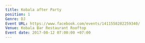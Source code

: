 ```yaml
---
title: Kobala after Party
position: 1
Genre: DJ
Event URL: https://www.facebook.com/events/1411558282259340/
Venue: Kobala Bar Restaurant Rooftop
Event date: 2017-08-12 07:00:00 +07:00
---
```


